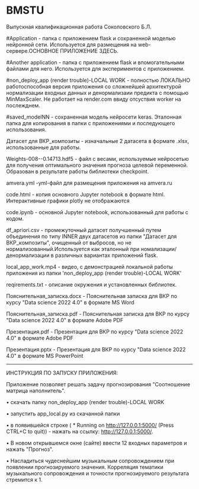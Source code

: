 # BMSTU

Выпускная квалификационная работа Соколовского Б.Л. 

#Application - папка с приложением flask и сохраненной моделью нейронной сети. Используется для размещения на web-сервере.ОСНОВНОЕ ПРИЛОЖЕНИЕ ЗДЕСЬ.

#Another application - папка с приложением flask и впомогательными файлами для него. Используется для экспериментов c приложением.

#non_deploy_app (render trouble)-LOCAL WORK - полностью ЛОКАЛЬНО работоспособная версия приложения со сложнейшей архитектурой нормализации входных данных и денормализаии предикта с помощью MinMaxScaler. Не работает на render.com ввиду отсуствия worker на послежднем.

#saved_modelNN - сохраненная модель нейросети keras. Эталонная папка для копирования в папки с приложениями и последующего использования.

Датасет для ВКР_композиты - изначальные 2 датасета в формате .xlsx, использованные для работы.

Weights-008--0.14713.hdf5 - файл с весами, используемые нейросетью для получения оптимального значения прогноза целевой переменной. Образован в результате работы библиотеки checkpoint.

amvera.yml -yml-файл для размещения приложения на amvera.ru

code.html - копия основного Jupyter notebook в формате html. Интерактивные графики plotly не отображаются

code.ipynb - основной Jupyter notebook, использованный для работы с кодом.


df_apriori.csv - промежуточный датасет получшенный путем объединения по типу INNER двух датасетов из папки "Датасет для ВКР_композиты", очищенный от выбросов, но не нормализованный.Используется как эталонный при номализации/денормализации в различных вариантах приложений flask.

local_app_work.mp4 - видео, с демонстрацией локальной работы приложения из папки 'non_deploy_app (render trouble)-LOCAL WORK'

reqirements.txt - описание окружения и установленных библиотек.

Пояснительная_записка.docx - Пояснительная записка для ВКР по курсу "Data science 2022 4.0" в формате MS Word

Пояснительная_записка.pdf - Пояснительная записка для ВКР по курсу "Data science 2022 4.0" в формате Adobe PDF

Презентация.pdf - Презентация для ВКР по курсу "Data science 2022 4.0" в формате Adobe PDF

Презентация.pptx - Презентация для ВКР по курсу "Data science 2022 4.0" в формате MS PowerPoint
___________________________________________________________________
ИНСТРУКЦИЯ ПО ЗАПУСКУ ПРИЛОЖЕНИЯ:

Приложение позволяет решать задачу прогнозирования "Соотношение матрица наполнитель". 

   •  скачать папку non_deploy_app (render trouble)-LOCAL WORK
   
   •	запустить app_local.py из скачанной папки
   
   •	в появившейся строке ( * Running on http://127.0.0.1:5000/ (Press CTRL+C to quit)) - нажать на ссылку: http://127.0.0.1:5000/. 
   
   •	В новом открывшемся окне (сайте) ввести 12 входных параметров и нажать "Прогноз".
   
   •	Насладиться чудеснейшим музыкальным сопровождением при появлении прогнозируемого значения. Корреляция тематики музыкального сопровождения и точности прогнозируемого результата стремится к 1. 
